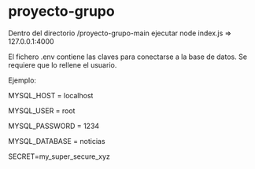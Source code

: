 # proyecto-grupo
<p>Dentro del directorio /proyecto-grupo-main ejecutar node index.js => 127.0.0.1:4000</p>
<p></p>
<p>El fichero .env contiene las claves para conectarse a la base de datos. Se requiere que lo rellene el usuario.</p>
<p>Ejemplo:</p>
<p>MYSQL_HOST = localhost</p>
<p>MYSQL_USER = root</p>
<p>MYSQL_PASSWORD = 1234</p>
<p>MYSQL_DATABASE = noticias</p>
<p>SECRET=my_super_secure_xyz</p>
